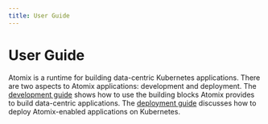 ```yaml
---
title: User Guide
---
```


# User Guide

Atomix is a runtime for building data-centric Kubernetes applications. There are two aspects to Atomix applications: 
development and deployment. The [development guide](development) shows how to use the building 
blocks Atomix provides to build data-centric applications. The [deployment guide](deployment) discusses how to deploy 
Atomix-enabled applications on Kubernetes.
